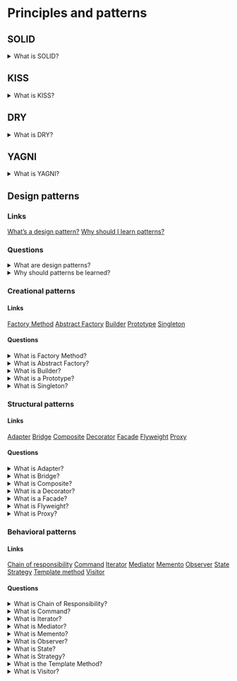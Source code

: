# Principles and patterns

## SOLID

<details>
  <summary>What is SOLID?</summary>

  The single responsibility principle - each class should have only one responsibility that encapsulates in this class.
  The open-closed principle - each entity should be open for expansion and be closed for modification.
  The Liskov substitution principle - any subclass should supplement the parent class but not change it.
  The interface segregation principle - a few separate interfaces are better than one combined interface.
  The dependency inversion principle - dependencies should be only on abstractions.

</details>

## KISS

<details>
  <summary>What is KISS?</summary>

  KISS or keep it simple stupid is one of the design principles. KISS says that the many systems will work better if they are simple. So, simplicity should be one of the main targets in the design sphere.

</details>

## DRY

<details>
  <summary>What is DRY?</summary>

  DRY or don’t repeat yourself is one of the design principles. DRY says that not need to repeat different information or functionality. Each part of knowledge should have only one view into system scope.

</details>

## YAGNI

<details>
  <summary>What is YAGNI?</summary>

  YAGNI or you aren’t gonna need it is one of the design principles. YAGNI says that the programmer should not implement functionality if it is not necessary. There are a few reasons. Firstly, a customer does not have to pay for something that is not needed for him. Secondary, additional functionality could increase the development difficulty of other features.

</details>

## Design patterns

### Links
[What’s a design pattern?](https://refactoring.guru/design-patterns/what-is-pattern)
[Why should I learn patterns?](https://refactoring.guru/design-patterns/why-learn-patterns)


### Questions

<details>
  <summary>What are design patterns?</summary>

  Design patterns are standard solutions to common problems in a software design. Each design pattern provides a customized blueprint for exacting problems. As a result, you cannot copy a pattern in your program, but you can use it as a design solution to your problem. The design patterns could be confused with algorithms because both concepts describe standard solutions to some known targets. But while an algorithm has always defined a clear set of actions, a pattern is a more high-level description of a solution.

</details>

<details>
  <summary>Why should patterns be learned?</summary>
  
  The truth is that a programmer can work without knowledge about patterns. Moreover, in this case, he can implement a pattern solution without knowing about it. So, why is it needed to learn them?
  There are a few reasons:
	  1. Firstly, design patterns are a toolkit of solutions to common problems in software design. So, the programmer could solve problems using them.
	  2. Secondly, design patterns are a common language that allows having more effective communication.

</details>

### Creational patterns

#### Links
[Factory Method](https://refactoring.guru/design-patterns/factory-method)
[Abstract Factory](https://refactoring.guru/design-patterns/abstract-factory)
[Builder](https://refactoring.guru/design-patterns/builder)
[Prototype](https://refactoring.guru/design-patterns/prototype)
[Singleton](https://refactoring.guru/design-patterns/singleton)

#### Questions

<details>
  <summary>What is Factory Method?</summary>

  Factory Method is a creational design pattern that provides an interface for creating objects in a superclass but allows subclasses to alter the type of created objects.
  Applicability:
  * Use the factory Method when beforehand unknown types and dependencies of the objects should work.
  * Use the Factory Method for providing users of your library or framework with a way to extend its internal components.
  * Use the Factory Method for saving system resources by reusing the existing exemplars instead of rebuilding them each time.
  Pros:
  * Avoid tight coupling between the creator and the concrete products.
  * Single Responsibility Principle. You can move the product creation code into one place in the program, making the code easier to support.
  * Open/Closed Principle. You can introduce new types of products into the program without breaking existing client code.
  Cons:
  * Each new subclass increases the code complexity. The best-case scenario is when introducing the pattern into an existing hierarchy of creator classes.

</details>

<details>
  <summary>What is Abstract Factory?</summary>

  Abstract Factory is a creational design pattern that lets you produce families of the related objects without specifying their concrete classes.
  Applicability:
  * Use the Abstract Factory when code needs to work with various families of related products but not to depend on the concrete classes of those products - they might be unknown beforehand or be simplified to allow for future extensibility.
  Pros:
  * Be sure that the products from a factory are compatible with each other.
  * Avoid tight coupling between concrete products and client code.
  * Single Responsibility Principle. Extract the product creation code into one place, making the code easier to support.
  * Open/Closed Principle. Introduce new variants of products without breaking existing client code.
  Cons:
  * Each new interface or class increases the complexity of the code.

</details>

<details>
  <summary>What is Builder?</summary>

  Builder is a creational design pattern that lets you construct complex objects step by step. The builder pattern allows producing different types and representations of an object using the same construction code.
  Applicability:
  * Use the Builder pattern to get rid of a 'telescopic constructor'.
  * Use the Builder pattern when an application needs to create different representations of some product, for example, stone and wooden houses.
  * Use the Builder to construct Composite trees or other complex objects.
  Pros:
  * Construct objects step-by-step, defer construction steps or run steps recursively.
  * Reuse the same construction code when building various representations of products.
  * Single Responsibility Principle. Isolate complex construction code from the business logic of the product.
  Cons:
  * The overall complexity of the code increases since the pattern requires creating multiple new classes.

</details>

<details>
  <summary>What is a Prototype?</summary>

  A Prototype is a creational design pattern that lets you copy existing objects without making your code dependent on their classes.
  Applicability:
  * Use the Prototype pattern when there isn't dependency from the concrete classes of copied objects in a code.
  * Use the pattern when you want to reduce the number of subclasses that only differ from the initialization of their respective objects. Somebody could have created these subclasses to be able to create a new one with a specific configuration.
  Pros:
  * Clone objects without coupling to their concrete classes.
  * Get rid of repeated initialization code in favour of cloning pre-built prototypes.
  * Produce complex exemplars more conveniently.
  * Get an alternative to inheritance when dealing with configuration presets.
  Cons:
  * Cloning complex objects that have circular references might be very tricky.

</details>

<details>
  <summary>What is Singleton?</summary>

  Singleton is a creational design pattern that lets you ensure that a class has only one instance while providing a global access point to this instance.
  Applicability:
  * Use the Singleton pattern when a class in your program should have just a single instance available to all clients; for example, a single database object shared by different parts of the program.
  * Use the Singleton pattern when you need stricter control over global variables.
  Pros:
  * You can be sure that a class has only a single instance.
  * You gain a global access point to that instance.
  * The initialization of the singleton object happens during the first call.
  Cons:
  * Single Responsibility Principle. The pattern solves two problems at the time.
  * The Singleton pattern can mask unluck design, for instance, when the program components know too much about each other.
  * The pattern requires special treatment in a multithreaded environment so that multiple threads cannot create a singleton object several times.
  * It may be difficult to unit test the client code because many test frameworks rely on inheritance when producing mock objects. Since the constructor of the singleton class is private and overriding static methods is impossible in most languages, you will need to think of a creative way to mock the singleton.

</details>

### Structural patterns

#### Links
[Adapter](https://refactoring.guru/design-patterns/adapter)
[Bridge](https://refactoring.guru/design-patterns/bridge)
[Composite](https://refactoring.guru/design-patterns/composite)
[Decorator](https://refactoring.guru/design-patterns/decorator)
[Facade](https://refactoring.guru/design-patterns/facade)
[Flyweight](https://refactoring.guru/design-patterns/flyweight)
[Proxy](https://refactoring.guru/design-patterns/proxy)

#### Questions

<details>
  <summary>What is Adapter?</summary>

  The adapter is a structural design pattern that allows objects with incompatible interfaces to collaborate.
  Applicability:
  * Use the adapter when you want to use some existing class, but its interface is not compatible with the rest of your code.
  * Use the pattern for reusing several existing subclasses that lack some functionality, and there is not possible to add it in the superclass.
  Prons:
  * Single Responsibility Principle. You can separate the interface or data conversion code from the primary business logic of the program.
  * Open/Closed Principle. You can introduce new types of adapters into the program without breaking the existing client code, as long as they work with the adapters through the client interface.
  Cons:
  * The overall complexity of the code increases because it requires introducing a set of new interfaces and classes. From time to time, changing into service is an easier way.

</details>

<details>
  <summary>What is Bridge?</summary>

  The Bridge is a structural design pattern that lets you split a large class or a set of closely related classes into two separate hierarchies - abstraction and implementation - their implementation independent of each other.
  Applicability:
  * Use the Bridge pattern when you want to divide and organize a class with several functional variants (for example, if the implemented class can work with various database servers).
  * Use the pattern when you need to extend a class in several orthogonal (independent) dimensions.
  * Use the Bridge if you need to be able to switch implementations at runtime.
  Prons:
  * You can create platform-independent classes and apps.
  * The client code works with high-level abstractions.
  * Open/Closed Principle. You can introduce new abstractions and implementations independently from each other.
  * Single Responsibility Principle. You can focus on high-level logic in the abstraction and on platform details in the implementation.
  Cons:
  * You might make the code more complicated by applying the pattern to a highly cohesive class.

</details>

<details>
  <summary>What is Composite?</summary>

  Composite is a structural design pattern that lets you compose objects into tree structures and then work with these structures as if they were individual objects.
  Applicability:
  * Use the Composite pattern when you have to implement a tree-like object structure.
  * Use it when you want the client code to treat both simple and complex elements uniformly.
  Prons:
  * It is possible to work with complex tree structures more conveniently: use polymorphism and recursion to your advantage.
  * Open/Closed Principle. You can introduce new element types into the app without breaking the existing code, which now works with the object tree.
  Cons:
  * It is difficult to provide a shared interface for classes whose functionality differs too much. In base scenarios, there is possible to overgeneralize the component interface, making it harder to comprehend.

</details>

<details>
  <summary>What is a Decorator?</summary>

  The decorator is a structural design pattern that lets you attach new behaviours to objects by placing these objects inside specialized wrapper objects that contain the behaviours.
  Applicability:
  * Use the Decorator pattern when it is possible to increase behaviours at runtime without breaking the code that uses these objects.
  * Use it when it is impossible to extend behaviour using inheritance.
  Prons:
  * It is possible to extend a behaviour without making a new subclass.
  * It is possible to add or remove responsibilities from an object at runtime.
  * It is possible to combine several behaviours by wrapping an object into multiple decorators.
  * Single Responsibility Principle. You can divide a monolithic class that implements many possible variants of behaviour into several smaller ones.
  Cons:
  * It is hard to remove a specific wrapper from the wrappers stack.
  * It is hard to implement a decorator with independent behaviour from the stack.
  * The initial configuration code of layers might look pretty ugly.

</details>

<details>
  <summary>What is a Facade?</summary>

  It is a structural design pattern that provides a simplified interface to a library, a framework, or any other complex set of classes.
  Applicability:
  * Use the Facade pattern when you need to have a limited but straightforward interface to a complex subsystem.
  * Use the Facade when you want to structure a subsystem into layers.
  Prons:
  * It is possible to isolate your code from the complexity of a subsystem.
  Cons:
  * A facade can become a god object coupled to all classes of an app.

</details>

<details>
  <summary>What is Flyweight?</summary>

  What is Flyweight?
  Flyweight is a structural design pattern that lets you fit more objects into the available amount of RAM by sharing common parts of the state between multiple exemplars instead of keeping all of the data in each object.
  Applicability:
  * Use the Flyweight pattern only when it is needed to optimize used RAM.
  Prons:
  * It is possible to save lots of RAM, assuming your program has tons of similar objects.
  Cons:
  * It is possible to trade RAM over CPU cycles when some context data needs recalculation each time somebody calls a flyweight method.
  * The code becomes much more complicated. New team members will always be wondering about the state.

</details>

<details>
  <summary>What is Proxy?</summary>

  What is a Proxy?
  Proxy is a structural design pattern that provides a substitute or placeholder for another object. A proxy controls access to the original one, allowing it to perform something either before or after the request gets through to the original one.
  Applicability:
  * Lazy initialization.
  * Access control (protection proxy).
  * Logging requests (logging proxy).
  * Caching request results (caching proxy).
  * Smart reference.
  Prons:
  * It is possible to control the service object without clients knowing about it.
  * It is possible to manage the lifecycle of the service object when clients do not care about it.
  * The proxy works even if the service object is not ready or is not available.
  * Open/Closed Principle. You can introduce new proxies without changing the service or clients.
  Cons:
  * The code may become more complicated since you need to introduce a lot of new classes.

</details>

### Behavioral patterns

#### Links
[Chain of responsibility](https://refactoring.guru/design-patterns/chain-of-responsibility)
[Command](https://refactoring.guru/design-patterns/command)
[Iterator](https://refactoring.guru/design-patterns/iterator)
[Mediator](https://refactoring.guru/design-patterns/mediator)
[Memento](https://refactoring.guru/design-patterns/memento)
[Observer](https://refactoring.guru/design-patterns/observer)
[State](https://refactoring.guru/design-patterns/state)
[Strategy](https://refactoring.guru/design-patterns/strategy)
[Template method](https://refactoring.guru/design-patterns/template-method)
[Visitor](https://refactoring.guru/design-patterns/visitor)

#### Questions

<details>
  <summary>What is Chain of Responsibility?</summary>

  What is a Chain of Responsibility?
  Cin of Responsibility is a behavioural design pattern that lets you pass requests along a chain of handlers. Each handler decides thao process the request or move it on to the next handler in the chain.
  Applicability:
  * Use the Chain of Responsibility pattern when an expected program process different kinds of requests in various ways, but the exact types of requests and their sequences are unknown beforehand.
  * Use it when it is essential to execute several handlers in a particular order.
  * Use the CoR pattern when the set of handlers and their order are supposed to change at runtime.
  Prons:
  * You can control the order of request handling.
  * Single Responsibility Principle. It is possible to decouple classes that invoke operations from them.
  * Open/Closed Principle. You can introduce new handlers into the app without breaking the existing client code.
  Cons:
  * Some requests may end up unhandled.

</details>

<details>
  <summary>What is Command?</summary>

  It is a behavioural design pattern that turns a request into a stand-alone object that contains all information about it. This transformation lets you pass requests to method arguments, delay or queue a request execution, and support undoable operations.
  Applicability:
  * Use the Command pattern when you want to parametrize objects with operations.
  * Use the Command pattern when you want to queue operations, schedule their execution, or execute them remotely.
  * Use the Command pattern when an application can reverse operations.
  Prons:
  * Single Responsibility Principle. It is possible to decouple classes that invoke operations from them that perform these operations.
  * Open/Closed Principle. You can introduce new commands into the app without breaking existing client code.
  * You can implement undo/redo.
  * You can implement deferred execution of operations.
  * You can assemble a set of simple commands into a complex one.
  Cons:
  * The code may become more complicated since introducing a whole new layer between senders and receivers.

</details>

<details>
  <summary>What is Iterator?</summary>

  Iterator is a behavioural design pattern that lets you traverse elements of a collection without exposing its underlying representation (list, stack, tree, etc.).
  Applicability:
  * Use the Iterator pattern when element collection has a complex data structure under the hood, but you want to hide its complexity from clients (either for convenience or security reasons).
  * Use the pattern to reduce duplication of the traversal code across your app.
  * Use the Iterator when it is possible to traverse different data structures or when types of these structures are unknown beforehand.
  Prons:
  * Single Responsibility Principle. You can clean up the client code and the collections by extracting bulky traversal algorithms into separate classes.
  * Open/Closed Principle. You can implement new types of collections and iterators and pass them to existing code without breaking anything.
  * It is possible to iterate over the same collection in parallel because each iterative object contains its iteration state.
  * For the same reason, it is possible to delay an iteration and continue it when needed.
  Cons:
  * Applying the pattern can be overkill if your app only works with simple collections.
  * Using an iterator may be less efficient than going through elements of some specialized structure.

</details>

<details>
  <summary>What is Mediator?</summary>

  The Mediator is a behavioural design pattern that lets to reduce chaotic dependencies between objects. It restricts direct communications between exemplars and forces those to collaborate only via a mediator.
  Applicability:
  * Use the Mediator pattern when it is hard to change some of the classes.
  * Use it when it is possible to reuse a component in a different program.
  * Use the Mediator when you find yourself creating tons of component subclasses.
  Prons:
  * Single Responsibility Principle. It is possible to extract the communications between various components into a single place, making it easier to comprehend and maintain.
  * Open/Closed Principle. It is possible to introduce new mediators without having to change the components.
  * It is possible to reduce coupling between various components of a program.
  * It is possible to reuse individual components easier.
  Cons:
  * Over time a mediator can evolve into a God Object.

</details>

<details>
  <summary>What is Memento?</summary>

  What is Memento?
  Memento is a behavioural design pattern that lets you save and restore the previous state of an object without revealing the details of its implementation.
  Applicability:
  * Use the Memento pattern when you want to produce snapshots of the object state for the ability to restore a previous state of the object.
  * Use it when direct access to the object fields/getters/setters violates its encapsulation.
  Prons:
  * It is possible to produce snapshots of the state without violating its encapsulation.
  * It is possible to simplify the code by letting the caretaker maintain the history of the state.
  Cons:
  * The app might consume lots of RAM if clients create mementoes too often.
  * Caretakers should track the lifecycle to be able to destroy obsolete mementoes.
  * Most dynamic programming languages, such as PHP, Python and JavaScript, don't guarantee that the state within the Memento stays untouched.

</details>

<details>
  <summary>What is Observer?</summary>

  It is a behavioural design pattern that lets you define a subscription mechanism to notify multiple objects about any events.
  Applicability:
  * Use the Observer pattern when changes to the state of one object may require changing other ones, and the set of the object is unknown beforehand or changes dynamically.
  * Use the pattern when some parts in an app must observe others, but only for a limited time or in specific cases.
  Prons:
  * Open/Closed Principle. You can introduce new subscriber classes without changing the code (and vice versa if there is a publisher interface).
  * You can establish relations between objects at runtime.
  Cons:
  * Subscribers get notifications in random order.

</details>

<details>
  <summary>What is State?</summary>

  It is a behavioural design pattern that lets an object alter its behaviour when its internal state changes.
  Applicability:
  * Use the State pattern when you have an object that behaves differently depending on its current one, the number of states is enormous, and the state-specific code changes frequently.
  * Use the pattern when you have a class polluted with massive conditionals that alter how the class behaves according to the current values of the class fields.
  * Use State when you have a lot of duplicate code across similar states and transitions of a condition-based state machine.
Prons:
  * Single Responsibility Principle. Organize the code related to particular states into separate classes.
  * Open/Closed Principle. Introduce new states without changing existing state classes or the context.
  * Simplify the code of the context by eliminating bulky state machine conditionals.
Cons:
  * Applying the pattern can be overkill if a state machine has only a few states or rarely changes.

</details>

<details>
  <summary>What is Strategy?</summary>

  Strategy is a behavioural design pattern that lets you define a family of algorithms, but each of them into a separate class, and make their objects interchangeable.
  Applicability:
  * Use the Strategy pattern when you want to use different variants of an algorithm within an object and switch from one algorithm to another during runtime.
  * Use the Strategy when you have a lot of similar classes that only differ in executing some behaviour.
  * Use the pattern to isolate the business logic from the implementation details of algorithms that may not be as important.
  * Use it when your class has a massive conditional operator that switches between different variants of the same algorithm.
  Prons:
  * You can swap algorithms used inside an object at runtime.
  * You can isolate the implementation details of an algorithm from the code that uses it.
  * You can replace inheritance with composition.
  * Open/Closed Principle. You can introduce new strategies without having to change the context.
  Cons:
  * If you only have a couple of algorithms and they rarely change, there is no real reason to overcomplicate the program with new classes and interfaces that come along with the pattern.
  * Clients must be aware of the differences between strategies to be able to select a proper one.
  * Many modern programming languages have functional type support that lets you implement different versions of an algorithm inside a set of anonymous functions.

</details>

<details>
  <summary>What is the Template Method?</summary>

  Template Method is a behavioural design pattern that defines the skeleton of an algorithm in the superclass but lets subclasses override specific steps of the algorithm without changing its structure.
  Applicability:
  * Use the Template Method pattern when you want to let clients extend only steps of an algorithm, but not the whole algorithm or its structure.
  * Use the pattern when you have several classes that contain almost identical algorithms with some minor differences. As a result, you might need to modify all when the algorithm changes.
  Prons:
  * You can let clients override only certain parts of a large algorithm, making them less affected by changes into other parts of the algorithm.
  * You can pull the duplicate code into a superclass.
  Cons:
  * You might violate the Liskov Substitution Principle by suppressing a default step implementation via a subclass.
  Template methods tend to be harder to maintain the more steps they have.

</details>

<details>
  <summary>What is Visitor?</summary>

  It is a behavioural design pattern that lets you separate algorithms from the objects on which they operate.
  Applicability:
  * Use the Visitor when you need to operate on all elements of a complex object structure (for example, an object tree).
  * Use the Visitor to clean up the business logic of auxiliary behaviours.
  * Use the pattern when a behaviour makes sense only in some classes of a class hierarchy, but not in others.
  Prons:
  * Open/Closed Principle. You can introduce a new behaviour that can work with objects of different classes without changing these classes.
  * Single Responsibility Principle. You can move multiple versions of the same behaviour into the same class.
  * A visitor object can accumulate some information while working with various. It might be handy when you want to traverse some complex object structure, such as an object tree, and apply one to each object of this structure.
  Cons:
  * You need to update all visitors each time a class gets added to or removed from the element hierarchy.
  * Visitors might lack the necessary access to the private fields and methods of the elements

</details>
